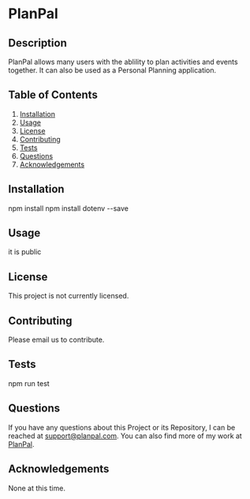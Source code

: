 # PlanPal

## Description
PlanPal allows many users with the ablility to plan activities and events together. It can also be used as a Personal Planning application.
## Table of Contents
1. [Installation](#installation)
2. [Usage](#usage)
3. [License](#license)
4. [Contributing](#contributing)
5. [Tests](#tests)
6. [Questions](#questions)
7. [Acknowledgements](#acknowledgements)
## Installation
npm install
npm install dotenv --save

## Usage
it is public
## License
This project is not currently licensed.
## Contributing
Please email us to contribute.
## Tests
npm run test
## Questions
If you have any questions about this Project or its Repository, I can be reached at <a href=mailto:support@planpal.com>support@planpal.com</a>.  You can also find more of my work at <a href=https://github.com/BradBurr-Github/PlanPal>PlanPal</a>.
## Acknowledgements
None at this time.